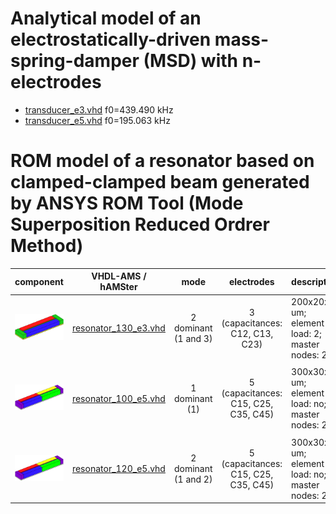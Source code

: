 # Analytical model of an electrostatically-driven mass-spring-damper (MSD) with n-electrodes

* [transducer_e3.vhd](https://github.com/Kolchuzhin/LMGT_MEMS_component_library/blob/master/resonator/transducer_e3/transducer_e3.vhd)   f0=439.490 kHz
* [transducer_e5.vhd](https://github.com/Kolchuzhin/LMGT_MEMS_component_library/blob/master/resonator/transducer_e5/transducer_e5.vhd)   f0=195.063 kHz


# ROM model of a resonator based on clamped-clamped beam generated by ANSYS ROM Tool (Mode Superposition Reduced Ordrer Method)

| component                              | VHDL-AMS / hAMSter | mode |  electrodes   |                   description               |
|:---------------------------------------|:------------------:|:--------:|:------------:|:--------------------------------------------|
| ![resonator](https://github.com/Kolchuzhin/LMGT_MEMS_component_library/blob/master/resonator/resonator_130_e3/resonator_130_e3.png) | [resonator_130_e3.vhd](https://github.com/Kolchuzhin/LMGT_MEMS_component_library/blob/master/resonator/resonator_130_e3/resonator_130_e3.vhd) | 2 dominant (1 and 3) | 3 (capacitances: C12, C13, C23) | 200x20x2 um; element load: 2; master nodes: 2  |
|                                       |                    |       |                |                                               
| ![resonator](https://github.com/Kolchuzhin/LMGT_MEMS_component_library/blob/master/resonator/resonator_120_e5/resonator_120_e5.png) | [resonator_100_e5.vhd](https://github.com/Kolchuzhin/LMGT_MEMS_component_library/blob/master/resonator/resonator_100_e5/resonator_100_e5.vhd) | 1 dominant (1) | 5 (capacitances: C15, C25, C35, C45) | 300x30x2 um; element load: no; master nodes: 2 |
|                                       |                    |       |                |                                               
| ![resonator](https://github.com/Kolchuzhin/LMGT_MEMS_component_library/blob/master/resonator/resonator_120_e5/resonator_120_e5.png) | [resonator_120_e5.vhd](https://github.com/Kolchuzhin/LMGT_MEMS_component_library/blob/master/resonator/resonator_120_e5/resonator_120_e5.vhd) | 2 dominant (1 and 2) | 5 (capacitances: C15, C25, C35, C45) | 300x30x2 um; element load: no; master nodes: 2 |
